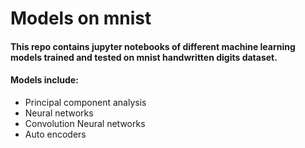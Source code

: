 # Models on mnist
#### This repo contains jupyter notebooks of different machine learning models trained and tested on mnist handwritten digits dataset.
#### Models include:
* Principal component analysis
* Neural networks
* Convolution Neural networks 
* Auto encoders
